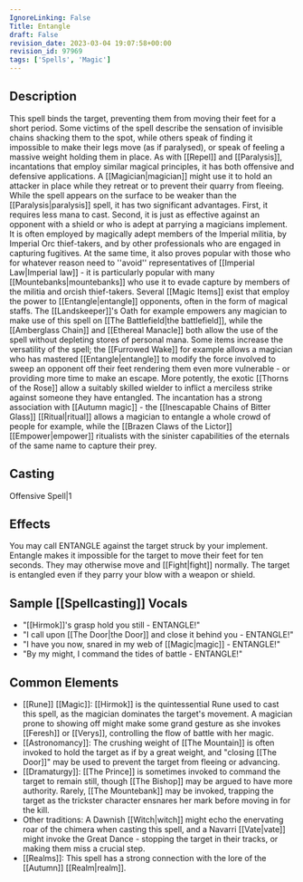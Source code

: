 ```yaml
---
IgnoreLinking: False
Title: Entangle
draft: False
revision_date: 2023-03-04 19:07:58+00:00
revision_id: 97969
tags: ['Spells', 'Magic']
---
```


## Description
This spell binds the target, preventing them from moving their feet for a short period. Some victims of the spell describe the sensation of invisible chains shacking them to the spot, while others speak of finding it impossible to make their legs move (as if paralysed), or speak of feeling a massive weight holding them in place. As with [[Repel]] and [[Paralysis]], incantations that employ similar magical principles, it has both offensive and defensive applications. A [[Magician|magician]] might use it to hold an attacker in place while they retreat or to prevent their quarry from fleeing. While the spell appears on the surface to be weaker than the [[Paralysis|paralysis]] spell, it has two significant advantages. First, it requires less mana to cast. Second, it is just as effective against an opponent with a shield or who is adept at parrying a magicians implement.
It is often employed by magically adept members of the Imperial militia, by Imperial Orc thief-takers, and by other professionals who are engaged in capturing fugitives. At the same time, it also proves popular with those who for whatever reason need to ''avoid'' representatives of [[Imperial Law|Imperial law]] - it is particularly popular with many [[Mountebanks|mountebanks]] who use it to evade capture by members of the militia and orcish thief-takers.
Several [[Magic Items]] exist that employ the power to [[Entangle|entangle]] opponents, often in the form of magical staffs. The [[Landskeeper]]'s Oath for example empowers any magician to make use of this spell on [[The Battlefield|the battlefield]], while the [[Amberglass Chain]] and [[Ethereal Manacle]] both allow the use of the spell without depleting stores of personal mana. Some items increase the versatility of the spell; the [[Furrowed Wake]] for example allows a magician who has mastered [[Entangle|entangle]] to modify the force involved to sweep an opponent off their feet rendering them even more vulnerable - or providing more time to make an escape. More potently, the exotic [[Thorns of the Rose]] allow a suitably skilled wielder to inflict a merciless strike against someone they have entangled. 
The incantation has a strong association with [[Autumn magic]] - the [[Inescapable Chains of Bitter Glass]] [[Ritual|ritual]] allows a magician to entangle a whole crowd of people for example, while the [[Brazen Claws of the Lictor]] [[Empower|empower]] ritualists with the sinister capabilities of the eternals of the same name to capture their prey.
## Casting
Offensive Spell|1
## Effects
You may call ENTANGLE against the target struck by your implement.
Entangle makes it impossible for the target to move their feet for ten seconds. They may otherwise move and [[Fight|fight]] normally.
The target is entangled even if they parry your blow with a weapon or shield.
## Sample [[Spellcasting]] Vocals
* "[[Hirmok]]'s grasp hold you still - ENTANGLE!"
* "I call upon [[The Door|the Door]] and close it behind you - ENTANGLE!"
* "I have you now, snared in my web of [[Magic|magic]] - ENTANGLE!"
* "By my might, I command the tides of battle - ENTANGLE!"
## Common Elements
* [[Rune]] [[Magic]]: [[Hirmok]] is the quintessential Rune used to cast this spell, as the magician dominates the target's movement. A magician prone to showing off might make some grand gesture as she invokes [[Feresh]] or [[Verys]], controlling the flow of battle with her magic.
* [[Astronomancy]]: The crushing weight of [[The Mountain]] is often invoked to hold the target as if by a great weight, and "closing [[The Door]]" may be used to prevent the target from fleeing or advancing.
* [[Dramaturgy]]: [[The Prince]] is sometimes invoked to command the target to remain still, though [[The Bishop]] may be argued to have more authority. Rarely, [[The Mountebank]] may be invoked, trapping the target as the trickster character ensnares her mark before moving in for the kill.
* Other traditions: A Dawnish [[Witch|witch]] might echo the enervating roar of the chimera when casting this spell, and a Navarri [[Vate|vate]] might invoke the Great Dance - stopping the target in their tracks, or making them miss a crucial step.
* [[Realms]]: This spell has a strong connection with the lore of the [[Autumn]] [[Realm|realm]].